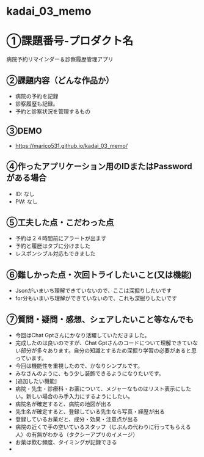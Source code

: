 # kadai_03_memo
# ①課題番号-プロダクト名

病院予約リマインダー＆診察履歴管理アプリ

## ②課題内容（どんな作品か）

- 病院の予約を記録
- 診察履歴も記録。
- 予約と診察状況を管理するもの

## ③DEMO

- https://marico531.github.io/kadai_03_memo/

## ④作ったアプリケーション用のIDまたはPasswordがある場合

- ID: なし
- PW: なし

## ⑤工夫した点・こだわった点

- 予約は２４時間前にアラートが出ます
- 予約と履歴はタブに分けました
- レスポンシブル対応もできました

## ⑥難しかった点・次回トライしたいこと(又は機能)

- Jsonがいまいち理解できていないので、ここは深掘りしたいです
- for分もいまいち理解ができていないので、これも深掘りしたいです

## ⑦質問・疑問・感想、シェアしたいこと等なんでも
- 今回はChat Gptさんにかなり活躍していただきました。
- 完成したのは良いのですが、Chat Gptさんのコードについて理解できていない部分が多々あります。自分の知識とするため深掘り学習の必要があると思っています。
- 今回は機能性を重視したので、かなりシンプルです。
- みなさんのように、もう少し装飾できるようになりたいです。
- [追加したい機能]
-  病院・先生・診療科・お薬について、メジャーなものはリスト表示にしたい。新しい場合のみ手入力にするようにしたい。
-  病院名が確定すると、病院の地図が出る
-  先生名が確定すると、登録している先生なら写真・経歴が出る
-  登録しているお薬だと、成分・効果・注意点が出る
-  病院の近くで手の空いているスタッフ（じぶんの代わりに行ってもらえる人）の有無がわかる（タクシーアプリのイメージ）
-  お薬は飲む頻度、タイミングが記録できる
-  
 

